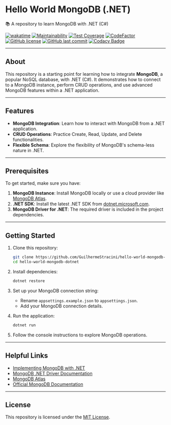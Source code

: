 # Hello World MongoDB (.NET)

📚 A repository to learn MongoDB with .NET (C#)

[![wakatime](https://wakatime.com/badge/github/GuilhermeStracini/hello-world-mongodb-dotnet.svg)](https://wakatime.com/badge/github/GuilhermeStracini/hello-world-mongodb-dotnet)
[![Maintainability](https://api.codeclimate.com/v1/badges/1234567890abcdef/maintainability)](https://codeclimate.com/github/GuilhermeStracini/hello-world-mongodb-dotnet/maintainability)
[![Test Coverage](https://api.codeclimate.com/v1/badges/1234567890abcdef/test_coverage)](https://codeclimate.com/github/GuilhermeStracini/hello-world-mongodb-dotnet/test_coverage)
[![CodeFactor](https://www.codefactor.io/repository/github/GuilhermeStracini/hello-world-mongodb-dotnet/badge)](https://www.codefactor.io/repository/github/GuilhermeStracini/hello-world-mongodb-dotnet)
[![GitHub license](https://img.shields.io/github/license/GuilhermeStracini/hello-world-mongodb-dotnet)](https://github.com/GuilhermeStracini/hello-world-mongodb-dotnet)
[![GitHub last commit](https://img.shields.io/github/last-commit/GuilhermeStracini/hello-world-mongodb-dotnet)](https://github.com/GuilhermeStracini/hello-world-mongodb-dotnet)
[![Codacy Badge](https://app.codacy.com/project/badge/Grade/abcdef1234567890)](https://app.codacy.com/gh/GuilhermeStracini/hello-world-mongodb-dotnet/dashboard?utm_source=gh&utm_medium=referral&utm_content=&utm_campaign=Badge_grade)

---

## About

This repository is a starting point for learning how to integrate **MongoDB**, a popular NoSQL database, with .NET (C#). It demonstrates how to connect to a MongoDB instance, perform CRUD operations, and use advanced MongoDB features within a .NET application.

---

## Features

- **MongoDB Integration**: Learn how to interact with MongoDB from a .NET application.
- **CRUD Operations**: Practice Create, Read, Update, and Delete functionalities.
- **Flexible Schema**: Explore the flexibility of MongoDB's schema-less nature in .NET.

---

## Prerequisites

To get started, make sure you have:

1. **MongoDB Instance**: Install MongoDB locally or use a cloud provider like [MongoDB Atlas](https://www.mongodb.com/cloud/atlas).
2. **.NET SDK**: Install the latest .NET SDK from [dotnet.microsoft.com](https://dotnet.microsoft.com/).
3. **MongoDB Driver for .NET**: The required driver is included in the project dependencies.

---

## Getting Started

1. Clone this repository:
   ```bash
   git clone https://github.com/GuilhermeStracini/hello-world-mongodb-dotnet.git
   cd hello-world-mongodb-dotnet
   ```

2. Install dependencies:
   ```bash
   dotnet restore
   ```

3. Set up your MongoDB connection string:
   - Rename `appsettings.example.json` to `appsettings.json`.
   - Add your MongoDB connection details.

4. Run the application:
   ```bash
   dotnet run
   ```

5. Follow the console instructions to explore MongoDB operations.

---

## Helpful Links

- [Implementing MongoDB with .NET](https://medium.com/c-sharp-progarmming/implementing-mongodb-with-net-bbedcbb0caf4)
- [MongoDB .NET Driver Documentation](https://mongodb.github.io/mongo-csharp-driver/)
- [MongoDB Atlas](https://www.mongodb.com/cloud/atlas)
- [Official MongoDB Documentation](https://www.mongodb.com/docs/)

---

## License

This repository is licensed under the [MIT License](LICENSE).
